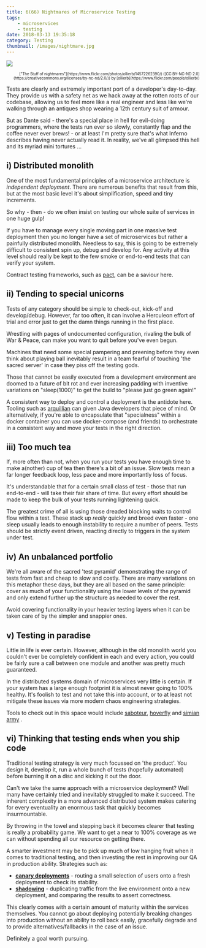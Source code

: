 ```yaml
---
title: 6(66) Nightmares of Microservice Testing
tags:
    - microservices
    - testing
date: 2018-03-13 19:35:18
category: Testing
thumbnail: /images/nightmare.jpg
---
```



![](/images/nightmare.jpg)
<div style="text-align: right"><sub><sup>["The Stuff of nightmares"](https://www.flickr.com/photos/ollierb/14572262390/) ([CC BY-NC-ND 2.0](https://creativecommons.org/licenses/by-nc-nd/2.0/)) by [ollierb](https://www.flickr.com/people/ollierb/)</sup></sub></div>

Tests are clearly and extremely important port of a developer's day-to-day. They provide us with a safety net as we hack away at the rotten roots of our codebase, allowing us to feel more like a real engineer and less like we're walking through an antiques shop wearing a 12th century suit of armour.

But as Dante said - there's a special place in hell for evil-doing programmers, where the tests run ever so slowly, constantly flap and the coffee never ever brews! - or at least I'm pretty sure that's what Inferno describes having never actually read it. In reality, we've all glimpsed this hell and its myriad mini tortures ...

## i) Distributed monolith

One of the most fundamental principles of a microservice architecture is *independent deployment*. There are numerous benefits that result from this, but at the most basic level it's about simplification, speed and tiny increments.

So why - then - do we often insist on testing our whole suite of services in one huge gulp!

If you have to manage every single moving part in one massive test deployment then you no longer have a set of microservices but rather a painfully distributed monolith. Needless to say, this is going to be extremely difficult to consistent spin up, debug and develop for. Any activity at this level should really be kept to the few smoke or end-to-end tests that can verify your system.

Contract testing frameworks, such as [pact](http://pact.io), can be a saviour here.

## ii) Tending to special unicorns

Tests of any category should be simple to check-out, kick-off and develop/debug. However, far too often, it can involve a Herculeon effort of trial and error just to get the damn things running in the first place.

Wrestling with pages of undocumented configuration, rivaling the bulk of War & Peace, can make you want to quit before you've even begun.

Machines that need some special pampering and preening before they even think about playing ball inevitably result in a team fearful of touching 'the sacred server' in case they piss off the testing gods.

Those that cannot be easily executed from a development environment are doomed to a future of bit rot and ever increasing padding with inventive variations on "sleep(1000)" to get the build to "please just go green again!"

A consistent way to deploy and control a deployment is the antidote here. Tooling such as [arquillian](http://arquillian.org/) can given Java developers that piece of mind. Or alternatively, if you're able to encapsulate that "specialness" within a docker container you can use docker-compose (and friends) to orchestrate in a consistent way and move your tests in the right direction.

## iii) Too much tea

If, more often than not, when you run your tests you have enough time to make a(nother) cup of tea then there's a bit of an issue. Slow tests mean a far longer feedback loop, less pace and more importantly loss of focus.

It's understandable that for a certain small class of test - those that run end-to-end - will take their fair share of time. But every effort should be made to keep the bulk of your tests running lightening quick.

The greatest crime of all is using those dreaded blocking waits to control flow within a test. These stack up *really* quickly and breed even faster - one sleep usually leads to enough instability to require a number of peers. Tests should be strictly event driven, reacting directly to triggers in the system under test.
    

## iv) An unbalanced portfolio

We're all aware of the sacred 'test pyramid' demonstrating the range of tests from fast and cheap to slow and costly. There are many variations on this metaphor these days, but they are all based on the same principle: cover as much of your functionality using the lower levels of the pyramid and only extend further up the structure as needed to cover the rest.

Avoid covering functionality in your heavier testing layers when it can be taken care of by the simpler and snappier ones.

## v) Testing in paradise

Little in life is ever certain. However, although in the old monolith world you couldn't ever be completely confident in each and every action, you could be fairly sure a call between one module and another was pretty much guaranteed.

In the distributed systems domain of microservices very little is certain. If your system has a large enough footprint it is almost never going to 100% healthy. It's foolish to test and not take this into account, or to at least not mitigate these issues via more modern chaos engineering strategies.

Tools to check out in this space would include [saboteur](https://github.com/tomakehurst/saboteur), [hoverfly](https://hoverfly.io/) and [simian army](https://github.com/Netflix/SimianArmy/wiki) .

## vi) Thinking that testing ends when you ship code

Traditional testing strategy is very much focussed on 'the product'. You design it, develop it, run a whole bunch of tests (hopefully automated) before burning it on a disc and kicking it out the door.

Can't we take the same approach with a microservice deployment? Well many have certainly tried and inevitably struggled to make it succeed. The inherent complexity in a more advanced distributed system makes catering for every eventuality an enormous task that quickly becomes insurmountable. 

By throwing in the towel and stepping back it becomes clearer that testing is really a probability game. We want to get a near to 100% coverage as we can without spending all our resource on getting there.

A smarter investment may be to pick up much of low hanging fruit when it comes to traditional testing, and then investing the rest in improving our QA in production ability. Strategies such as:

* [**canary deployments**](https://octopus.com/docs/deployment-patterns/canary-deployments) - routing a small selection of users onto a fresh deployment to check its stability.
* [**shadowing**](http://blog.christianposta.com/microservices/advanced-traffic-shadowing-patterns-for-microservices-with-istio-service-mesh/) - duplicating traffic from the live environment onto a new deployment, and comparing the results to assert correctness.

This clearly comes with a certain amount of maturity within the services themselves. You cannot go about deploying potentially breaking changes into production without an ability to roll back easily, gracefully degrade and to provide alternatives/fallbacks in the case of an issue.

Definitely a goal worth pursuing.

